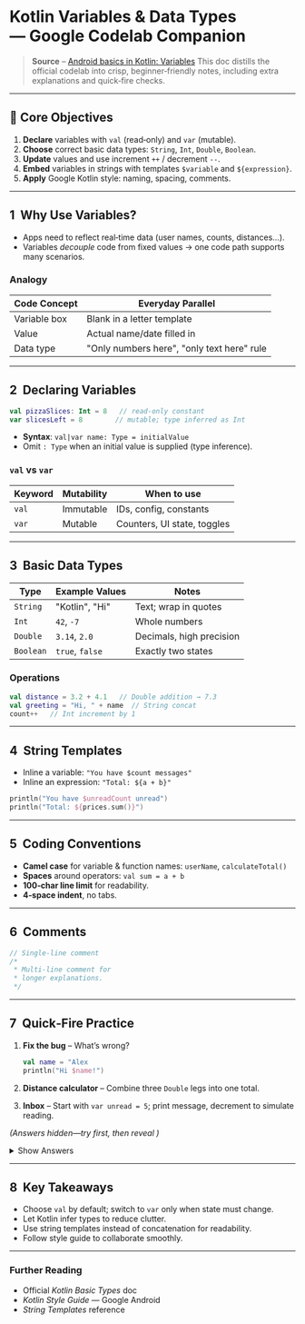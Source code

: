 
# Kotlin Variables & Data Types — Google Codelab Companion

> **Source** – [Android basics in Kotlin: Variables](https://developer.android.com/codelabs/basic-android-kotlin-compose-variables)
> This doc distills the official codelab into crisp, beginner‑friendly notes, including extra explanations and quick‑fire checks.

---

## 📐  Core Objectives

1. **Declare** variables with `val` (read‑only) and `var` (mutable).
2. **Choose** correct basic data types: `String`, `Int`, `Double`, `Boolean`.
3. **Update** values and use increment `++` / decrement `--`.
4. **Embed** variables in strings with templates `$variable` and `${expression}`.
5. **Apply** Google Kotlin style: naming, spacing, comments.

---

## 1  Why Use Variables?

* Apps need to reflect real‑time data (user names, counts, distances…).
* Variables *decouple* code from fixed values → one code path supports many scenarios.

### Analogy

| Code Concept | Everyday Parallel                          |
| ------------ | ------------------------------------------ |
| Variable box | Blank in a letter template                 |
| Value        | Actual name/date filled in                 |
| Data type    | "Only numbers here", "only text here" rule |

---

## 2  Declaring Variables

```kotlin
val pizzaSlices: Int = 8   // read‑only constant
var slicesLeft = 8        // mutable; type inferred as Int
```

* **Syntax**: `val|var name: Type = initialValue`
* Omit `: Type` when an initial value is supplied (type inference).

### `val` vs `var`

| Keyword | Mutability | When to use                 |
| ------- | ---------- | --------------------------- |
| `val`   | Immutable  | IDs, config, constants      |
| `var`   | Mutable    | Counters, UI state, toggles |

---

## 3  Basic Data Types

| Type      | Example Values  | Notes                    |
| --------- | --------------- | ------------------------ |
| `String`  | "Kotlin", "Hi"  | Text; wrap in quotes     |
| `Int`     | `42`, `-7`      | Whole numbers            |
| `Double`  | `3.14`, `2.0`   | Decimals, high precision |
| `Boolean` | `true`, `false` | Exactly two states       |

### Operations

```kotlin
val distance = 3.2 + 4.1   // Double addition → 7.3
val greeting = "Hi, " + name  // String concat
count++   // Int increment by 1
```

---

## 4  String Templates

* Inline a variable: `"You have $count messages"`
* Inline an expression: `"Total: ${a + b}"`

```kotlin
println("You have $unreadCount unread")
println("Total: ${prices.sum()}")
```

---

## 5  Coding Conventions

* **Camel case** for variable & function names: `userName`, `calculateTotal()`
* **Spaces** around operators: `val sum = a + b`
* **100‑char line limit** for readability.
* **4‑space indent**, no tabs.

---

## 6  Comments

```kotlin
// Single‑line comment
/*
 * Multi‑line comment for
 * longer explanations.
 */
```

---

## 7  Quick‑Fire Practice

1. **Fix the bug** – What’s wrong?

   ```kotlin
   val name = "Alex
   println("Hi $name!")
   ```
2. **Distance calculator** – Combine three `Double` legs into one total.
3. **Inbox** – Start with `var unread = 5`; print message, decrement to simulate reading.

*(Answers hidden—try first, then reveal )*

<details><summary>Show Answers</summary>

1. **Bug fix:**

   ```kotlin
   val name = "Alex"
   println("Hi $name!")
   ```

   *Issue ➜ missing closing quote in the string literal.*

2. **Distance calculator:**

   ```kotlin
   val leg1 = 3.2
   val leg2 = 4.1
   val leg3 = 1.72
   val total = leg1 + leg2 + leg3
   println("Total distance: $total") // 9.02
   ```

3. **Inbox:**

   ```kotlin
   var unread = 5
   println("You have $unread unread messages.")
   unread--
   println("You have $unread unread messages.")
   ```

</details>

---

## 8  Key Takeaways

* Choose `val` by default; switch to `var` only when state must change.
* Let Kotlin infer types to reduce clutter.
* Use string templates instead of concatenation for readability.
* Follow style guide to collaborate smoothly.

---

### Further Reading

* Official *Kotlin Basic Types* doc
* *Kotlin Style Guide* — Google Android
* *String Templates* reference